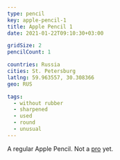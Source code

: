 ```yaml
---
type: pencil
key: apple-pencil-1
title: Apple Pencil 1
date: 2021-01-22T09:10:30+03:00

gridSize: 2
pencilCount: 1

countries: Russia
cities: St. Petersburg
latlng: 59.963557, 30.308366
geo: RUS

tags:
  - without rubber
  - sharpened
  - used
  - round
  - unusual
---
```


A regular Apple Pencil. Not a [pro](?display=apple-pencil-pro) yet.
